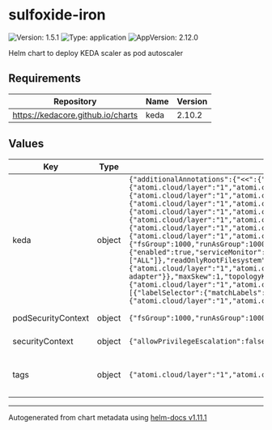 # sulfoxide-iron

![Version: 1.5.1](https://img.shields.io/badge/Version-1.5.1-informational?style=flat-square) ![Type: application](https://img.shields.io/badge/Type-application-informational?style=flat-square) ![AppVersion: 2.12.0](https://img.shields.io/badge/AppVersion-2.12.0-informational?style=flat-square)

Helm chart to deploy KEDA scaler as pod autoscaler

## Requirements

| Repository | Name | Version |
|------------|------|---------|
| https://kedacore.github.io/charts | keda | 2.10.2 |

## Values

| Key | Type | Default | Description |
|-----|------|---------|-------------|
| keda | object | `{"additionalAnnotations":{"<<":{"atomi.cloud/layer":"1","atomi.cloud/platform":"sulfoxide","atomi.cloud/service":"iron"}},"additionalLabels":{"<<":{"atomi.cloud/layer":"1","atomi.cloud/platform":"sulfoxide","atomi.cloud/service":"iron"}},"podAnnotations":{"keda":{"<<":{"atomi.cloud/layer":"1","atomi.cloud/platform":"sulfoxide","atomi.cloud/service":"iron"},"atomi.cloud/module":"operator"},"metricsAdapter":{"<<":{"atomi.cloud/layer":"1","atomi.cloud/platform":"sulfoxide","atomi.cloud/service":"iron"},"atomi.cloud/module":"metrics-adapter"},"webhooks":{"<<":{"atomi.cloud/layer":"1","atomi.cloud/platform":"sulfoxide","atomi.cloud/service":"iron"},"atomi.cloud/module":"webhooks"}},"podLabels":{"keda":{"<<":{"atomi.cloud/layer":"1","atomi.cloud/platform":"sulfoxide","atomi.cloud/service":"iron"},"atomi.cloud/module":"operator"},"metricsAdapter":{"<<":{"atomi.cloud/layer":"1","atomi.cloud/platform":"sulfoxide","atomi.cloud/service":"iron"},"atomi.cloud/module":"metrics-adapter"},"webhooks":{"<<":{"atomi.cloud/layer":"1","atomi.cloud/platform":"sulfoxide","atomi.cloud/service":"iron"},"atomi.cloud/module":"webhooks"}},"podSecurityContext":{"<<":{"fsGroup":1000,"runAsGroup":1000,"runAsNonRoot":true,"runAsUser":1000}},"prometheus":{"metricServer":{"enabled":true,"serviceMonitor":{"enabled":true}},"operator":{"enabled":true,"serviceMonitor":{"enabled":true}},"webhooks":{"enabled":true,"serviceMonitor":{"enabled":true}}},"securityContext":{"<<":{"allowPrivilegeEscalation":false,"capabilities":{"drop":["ALL"]},"readOnlyRootFilesystem":true,"runAsGroup":1000,"runAsNonRoot":true,"runAsUser":1000}},"topologySpreadConstraints":{"metricsServer":[{"labelSelector":{"matchLabels":{"<<":{"atomi.cloud/layer":"1","atomi.cloud/platform":"sulfoxide","atomi.cloud/service":"iron"},"atomi.cloud/module":"metrics-adapter"}},"maxSkew":1,"topologyKey":"topology.kubernetes.io/zone","whenUnsatisfiable":"ScheduleAnyway"}],"operator":[{"labelSelector":{"matchLabels":{"<<":{"atomi.cloud/layer":"1","atomi.cloud/platform":"sulfoxide","atomi.cloud/service":"iron"},"atomi.cloud/module":"operator"}},"maxSkew":1,"topologyKey":"topology.kubernetes.io/zone","whenUnsatisfiable":"ScheduleAnyway"}],"webhooks":[{"labelSelector":{"matchLabels":{"<<":{"atomi.cloud/layer":"1","atomi.cloud/platform":"sulfoxide","atomi.cloud/service":"iron"},"atomi.cloud/module":"webhooks"}},"maxSkew":1,"topologyKey":"topology.kubernetes.io/zone","whenUnsatisfiable":"ScheduleAnyway"}]}}` | KEDA Configuration. See [Helm Config for KEDA](https://github.com/kedacore/charts/tree/main/keda). |
| podSecurityContext | object | `{"fsGroup":1000,"runAsGroup":1000,"runAsNonRoot":true,"runAsUser":1000}` | YAML Anchor for PodSecurityContext |
| securityContext | object | `{"allowPrivilegeEscalation":false,"capabilities":{"drop":["ALL"]},"readOnlyRootFilesystem":true,"runAsGroup":1000,"runAsNonRoot":true,"runAsUser":1000}` | YAML Anchor for SecurityContext |
| tags | object | `{"atomi.cloud/layer":"1","atomi.cloud/platform":"sulfoxide","atomi.cloud/service":"iron"}` | Kubernetes labels and annotations, following Service Tree |

----------------------------------------------
Autogenerated from chart metadata using [helm-docs v1.11.1](https://github.com/norwoodj/helm-docs/releases/v1.11.1)